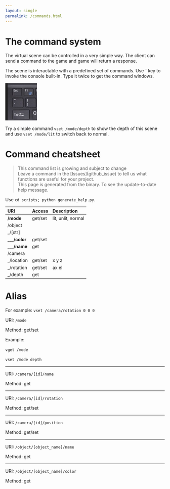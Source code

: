 ```yaml
---
layout: single
permalink: /commands.html
---
```



# The command system
<!-- Better help system -->

The virtual scene can be controlled in a very simple way. The client can send a command to the game and game will return a response.

The scene is interactable with a predefined set of commands. Use **`** key to invoke the console built-in. Type it twice to get the command windows.

<img src="images/keyboard.png" width="100" alt="Key to invoke console">

Try a simple command `vset /mode/depth` to show the depth of this scene and use `vset /mode/lit` to switch back to normal.

# Command cheatsheet

<blockquote class='bg-warning'>
  This command list is growing and subject to change<br>
  Leave a command in the [Issues](github_issue) to tell us what functions are useful for your project.<br>
  This page is generated from the binary. To see the update-to-date help message.
</blockquote>


Use `cd scripts; python generate_help.py`.

<!-- how to generate a tree -->

| URI                                          | Access  | Description        |
|:---------------------------------------------|:--------|:-------------------|
| <b title="/mode">/mode</b>                   | get/set | lit, unlit, normal |
| /object                                      |         |                    |
| _/[str]                                      |         |                    |
| ___<b title="/object/[str]/color">/color</b> | get/set |                    |
| ___<b title="/object[str]/name">/name</b>    | get     |                    |
| /camera                                      |         |                    |
| _/location                                   | get/set | x y z              |
| _/rotation                                   | get/set | ax el              |
| _/depth                                      | get     |                    |

# Alias

For example: `vset /camera/rotation 0 0 0`

URI: `/mode`

Method: get/set

Example:

`vget /mode`

`vset /mode depth`

---
URI: `/camera/[id]/name`

Method: get

---
URI: `/camera/[id]/rotation`

Method: get/set

---
URI: `/camera/[id]/position`

Method: get/set

---
URI: `/object/[object_name]/name`

Method: get

---
URI: `/object/[object_name]/color`

Method: get
